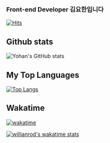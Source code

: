 ### Front-end Developer 김요한입니다

<div>
  
  [![Hits](https://hits.seeyoufarm.com/api/count/incr/badge.svg?url=https%3A%2F%2Fgithub.com%2Fyohanpro&count_bg=%2379C83D&title_bg=%23555555&icon=&icon_color=%23E7E7E7&title=hits&edge_flat=false)](https://hits.seeyoufarm.com)
  
  ## Github stats 
  ![Yohan's GitHub stats](https://github-readme-stats.vercel.app/api?username=yohanpro&show_icons=true&theme=radical&repo=github-readme-stats)

## My Top Languages
[![Top Langs](https://github-readme-stats.vercel.app/api/top-langs/?username=yohanpro)](https://github.com/anuraghazra/github-readme-stats)
 
  ## Wakatime
  
 [![wakatime](https://wakatime.com/badge/user/1a86a164-44b1-4afb-972e-0643e4dda92f.svg)](https://wakatime.com/@1a86a164-44b1-4afb-972e-0643e4dda92f)
  
[![willianrod's wakatime stats](https://github-readme-stats.vercel.app/api/wakatime?username=yohanpro&v=2)](https://github.com/anuraghazra/github-readme-stats)

  </div>
  
  

<!--
**yohanpro/yohanpro** is a ✨ _special_ ✨ repository because its `README.md` (this file) appears on your GitHub profile.

Here are some ideas to get you started:

- 🔭 I’m currently working on ...
- 🌱 I’m currently learning ...
- 👯 I’m looking to collaborate on ...
- 🤔 I’m looking for help with ...
- 💬 Ask me about ...
- 📫 How to reach me: ...
- 😄 Pronouns: ...
- ⚡ Fun fact: ...
-->
